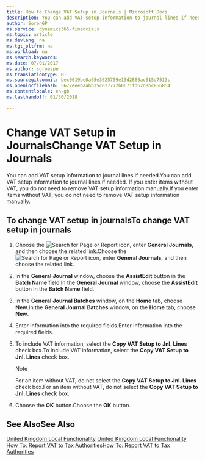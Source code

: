 ```yaml
---
title: How to Change VAT Setup in Journals | Microsoft Docs
description: You can add VAT setup information to journal lines if needed. If you enter items without VAT, you do not need to remove VAT setup information manually.
author: SorenGP
ms.service: dynamics365-financials
ms.topic: article
ms.devlang: na
ms.tgt_pltfrm: na
ms.workload: na
ms.search.keywords: 
ms.date: 07/01/2017
ms.author: sgroespe
ms.translationtype: HT
ms.sourcegitcommit: bec0619be0a65e3625759e13d2866ac615d7513c
ms.openlocfilehash: 5677eeebaabb35c077772b0671fd62d8bc856854
ms.contentlocale: en-gb
ms.lasthandoff: 01/30/2018

---
```

# <a name="change-vat-setup-in-journals"></a><span data-ttu-id="1a3b6-104">Change VAT Setup in Journals</span><span class="sxs-lookup"><span data-stu-id="1a3b6-104">Change VAT Setup in Journals</span></span>
<span data-ttu-id="1a3b6-105">You can add VAT setup information to journal lines if needed.</span><span class="sxs-lookup"><span data-stu-id="1a3b6-105">You can add VAT setup information to journal lines if needed.</span></span> <span data-ttu-id="1a3b6-106">If you enter items without VAT, you do not need to remove VAT setup information manually.</span><span class="sxs-lookup"><span data-stu-id="1a3b6-106">If you enter items without VAT, you do not need to remove VAT setup information manually.</span></span>  

## <a name="to-change-vat-setup-in-journals"></a><span data-ttu-id="1a3b6-107">To change VAT setup in journals</span><span class="sxs-lookup"><span data-stu-id="1a3b6-107">To change VAT setup in journals</span></span>  

1.  <span data-ttu-id="1a3b6-108">Choose the ![Search for Page or Report](../../media/ui-search/search_small.png "Search for Page or Report icon") icon, enter **General Journals**, and then choose the related link.</span><span class="sxs-lookup"><span data-stu-id="1a3b6-108">Choose the ![Search for Page or Report](../../media/ui-search/search_small.png "Search for Page or Report icon") icon, enter **General Journals**, and then choose the related link.</span></span>  
2.  <span data-ttu-id="1a3b6-109">In the **General Journal** window, choose the **AssistEdit** button in the **Batch Name** field.</span><span class="sxs-lookup"><span data-stu-id="1a3b6-109">In the **General Journal** window, choose the **AssistEdit** button in the **Batch Name** field.</span></span>  
3.  <span data-ttu-id="1a3b6-110">In the **General Journal Batches** window, on the **Home** tab, choose **New**.</span><span class="sxs-lookup"><span data-stu-id="1a3b6-110">In the **General Journal Batches** window, on the **Home** tab, choose **New**.</span></span>  
4.  <span data-ttu-id="1a3b6-111">Enter information into the required fields.</span><span class="sxs-lookup"><span data-stu-id="1a3b6-111">Enter information into the required fields.</span></span>  
5.  <span data-ttu-id="1a3b6-112">To include VAT information, select the **Copy VAT Setup to Jnl. Lines** check box.</span><span class="sxs-lookup"><span data-stu-id="1a3b6-112">To include VAT information, select the **Copy VAT Setup to Jnl. Lines** check box.</span></span>  

    > [!NOTE]  
    >  <span data-ttu-id="1a3b6-113">For an item without VAT, do not select the **Copy VAT Setup to Jnl. Lines** check box.</span><span class="sxs-lookup"><span data-stu-id="1a3b6-113">For an item without VAT, do not select the **Copy VAT Setup to Jnl. Lines** check box.</span></span>  

6.  <span data-ttu-id="1a3b6-114">Choose the **OK** button.</span><span class="sxs-lookup"><span data-stu-id="1a3b6-114">Choose the **OK** button.</span></span>  

## <a name="see-also"></a><span data-ttu-id="1a3b6-115">See Also</span><span class="sxs-lookup"><span data-stu-id="1a3b6-115">See Also</span></span>  
<span data-ttu-id="1a3b6-116">[United Kingdom Local Functionality](united-kingdom-local-functionality.md) </span><span class="sxs-lookup"><span data-stu-id="1a3b6-116">[United Kingdom Local Functionality](united-kingdom-local-functionality.md) </span></span>  
[<span data-ttu-id="1a3b6-117">How To: Report VAT to Tax Authorities</span><span class="sxs-lookup"><span data-stu-id="1a3b6-117">How To: Report VAT to Tax Authorities</span></span>](../../finance-how-report-vat.md)

